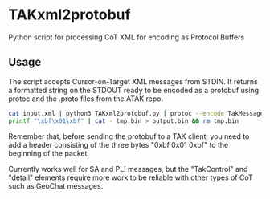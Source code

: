 # TAKxml2protobuf

Python script for processing CoT XML for encoding as Protocol Buffers

## Usage

The script accepts Cursor-on-Target XML messages from STDIN.
It returns a formatted string on the STDOUT ready to be encoded as a protobuf using protoc and the .proto files from the ATAK repo.

```bash
cat input.xml | python3 TAKxml2protobuf.py | protoc --encode TakMessage takmessage.proto > tmp.bin &&
printf "\xbf\x01\xbf" | cat - tmp.bin > output.bin && rm tmp.bin
```
Remember that, before sending the protobuf to a TAK client, you need to add a header consisting of the three bytes "0xbf 0x01 0xbf" to the beginning of the packet.

Currently works well for SA and PLI messages, but the "TakControl" and "detail" elements require more work to be reliable with other types of CoT such as GeoChat messages.
